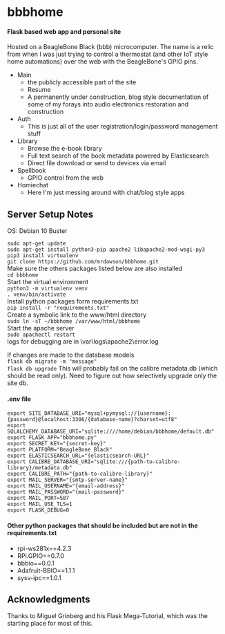 # bbbhome
#### Flask based web app and personal site
Hosted on a BeagleBone Black (bbb) microcomputer. The name is a relic from when I was just trying 
to control a thermostat (and other IoT style home automations) over the web with the BeagleBone's
 GPIO pins.
 
- Main
    - the publicly accessible part of the site
    - Resume
    - A permanently under construction, blog style documentation of some of my forays into 
      audio electronics restoration and construction
- Auth
    - This is just all of the user registration/login/password management stuff
- Library
    - Browse the e-book library
    - Full text search of the book metadata powered by Elasticsearch
    - Direct file download or send to devices via email
- Spellbook 
    - GPIO control from the web
- Homiechat
    - Here I'm just messing around with chat/blog style apps
    

## Server Setup Notes
OS: Debian 10 Buster

`sudo apt-get update`\
`sudo apt-get install python3-pip apache2 libapache2-mod-wsgi-py3`\
`pip3 install virtualenv`\
`git clone https://github.com/mrdawson/bbbhome.git`\
Make sure the others packages listed below are also installed\
`cd bbbhome`\
Start the virtual environment\
`python3 -m virtualenv venv`\
`. venv/bin/activate`\
Install python packages form requirements.txt\
`pip install -r "requirements.txt"`\
Create a symbolic link to the www/html directory\
`sudo ln -sT ~/bbbhome /var/www/html/bbbhome`\
Start the apache server\
`sudo apachectl restart`\
logs for debugging are in \var\logs\apache2\error.log

If changes are made to the database models\
`flask db migrate -m "message"`\
`flask db upgrade` This will probably fail on the calibre metadata.db (which should be read only). Need to figure out how selectively upgrade only the site db.

#### .env file
```
export SITE_DATABASE_URI="mysql+pymysql://{username}:{password}@localhost:3306/{database-name}?charset=utf8"
export SQLALCHEMY_DATABASE_URI="sqlite:////home/debian/bbbhome/default.db"
export FLASK_APP="bbbhome.py"
export SECRET_KEY="{secret-key}"
export PLATFORM="BeagleBone Black"
export ELASTICSEARCH_URL="{elasticsearch-URL}"
export CALIBRE_DATABASE_URI="sqlite:///{path-to-calibre-library}/metadata.db"
export CALIBRE_PATH="{path-to-calibre-library}"
export MAIL_SERVER="{smtp-server-name}"
export MAIL_USERNAME="{email-address}"
export MAIL_PASSWORD="{mail-password}"
export MAIL_PORT=587
export MAIL_USE_TLS=1
export FLASK_DEBUG=0
```

#### Other python packages that should be included but are not in the requirements.txt

- rpi-ws281x==4.2.3
- RPi.GPIO==0.7.0
- bbbio==0.0.1
- Adafruit-BBIO==1.1.1
- sysv-ipc==1.0.1

## Acknowledgments
Thanks to Miguel Grinberg and his Flask Mega-Tutorial, which was the starting place for most of this.